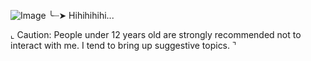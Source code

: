 ![Image](https://github.com/user-attachments/assets/2e6d2de3-aac6-42fd-91f7-69e38f85592b)
╰┈➤ Hihihihihi...

⌞ Caution: People under 12 years old are strongly recommended not to interact with me. I tend to bring up suggestive topics. ⌝
